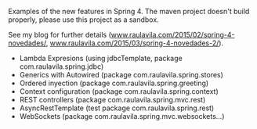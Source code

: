 Examples of the new features in Spring 4. The maven project doesn't build properly, please use this project as a sandbox.

See my blog for further details (www.raulavila.com/2015/02/spring-4-novedades/, www.raulavila.com/2015/03/spring-4-novedades-2/).

* Lambda Expresions (using jdbcTemplate, package com.raulavila.spring.jdbc)
* Generics with Autowired (package com.raulavila.spring.stores)
* Ordered inyection (package com.raulavila.spring.greeting)
* Context configuration (package com.raulavila.spring.context)
* REST controllers (package com.raulavila.spring.mvc.rest)
* AsyncRestTemplate (test package com.raulavila.spring.rest)
* WebSockets (package com.raulavila.spring.mvc.websockets...)
